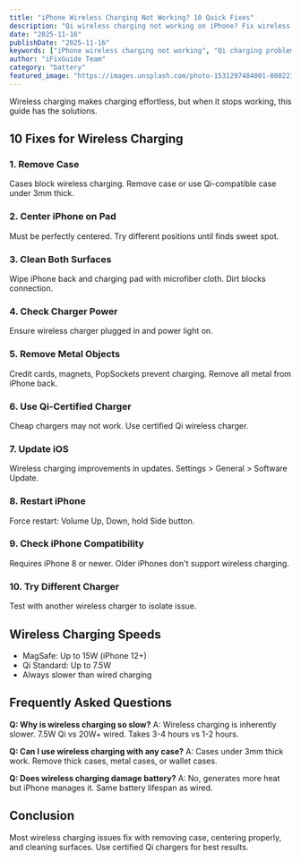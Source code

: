 ```yaml
---
title: "iPhone Wireless Charging Not Working? 10 Quick Fixes"
description: "Qi wireless charging not working on iPhone? Fix wireless charging issues with our troubleshooting guide for all iPhone models."
date: "2025-11-16"
publishDate: "2025-11-16"
keywords: ["iPhone wireless charging not working", "Qi charging problems", "wireless charger not working", "fix wireless charging", "iPhone won't charge wirelessly"]
author: "iFixGuide Team"
category: "battery"
featured_image: "https://images.unsplash.com/photo-1531297484001-80022131f5a1?w=1200&q=80"
---
```


Wireless charging makes charging effortless, but when it stops working, this guide has the solutions.

## 10 Fixes for Wireless Charging

### 1. Remove Case
Cases block wireless charging. Remove case or use Qi-compatible case under 3mm thick.

### 2. Center iPhone on Pad
Must be perfectly centered. Try different positions until finds sweet spot.

### 3. Clean Both Surfaces
Wipe iPhone back and charging pad with microfiber cloth. Dirt blocks connection.

### 4. Check Charger Power
Ensure wireless charger plugged in and power light on.

### 5. Remove Metal Objects
Credit cards, magnets, PopSockets prevent charging. Remove all metal from iPhone back.

### 6. Use Qi-Certified Charger
Cheap chargers may not work. Use certified Qi wireless charger.

### 7. Update iOS
Wireless charging improvements in updates. Settings > General > Software Update.

### 8. Restart iPhone
Force restart: Volume Up, Down, hold Side button.

### 9. Check iPhone Compatibility
Requires iPhone 8 or newer. Older iPhones don't support wireless charging.

### 10. Try Different Charger
Test with another wireless charger to isolate issue.

## Wireless Charging Speeds
- MagSafe: Up to 15W (iPhone 12+)
- Qi Standard: Up to 7.5W
- Always slower than wired charging

## Frequently Asked Questions

**Q: Why is wireless charging so slow?**
A: Wireless charging is inherently slower. 7.5W Qi vs 20W+ wired. Takes 3-4 hours vs 1-2 hours.

**Q: Can I use wireless charging with any case?**
A: Cases under 3mm thick work. Remove thick cases, metal cases, or wallet cases.

**Q: Does wireless charging damage battery?**
A: No, generates more heat but iPhone manages it. Same battery lifespan as wired.

## Conclusion
Most wireless charging issues fix with removing case, centering properly, and cleaning surfaces. Use certified Qi chargers for best results.

